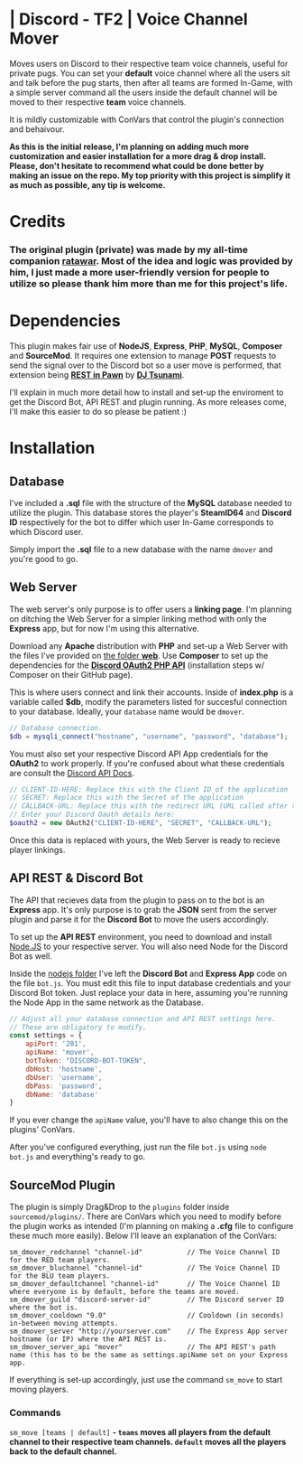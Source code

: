 # | Discord - TF2 | Voice Channel Mover
Moves users on Discord to their respective team voice channels, useful for private pugs. You can set your **default** voice channel where all the users sit and talk before the pug starts, then after all teams are formed In-Game, with a simple server command all the users inside the default channel will be moved to their respective **team** voice channels.

It is mildly customizable with ConVars that control the plugin's connection and behaivour.

**As this is the initial release, I'm planning on adding much more customization and easier installation for a more drag & drop install. Please, don't hesitate to recommend what could be done better by making an issue on the repo. My top priority with this project is simplify it as much as possible, any tip is welcome.**

# Credits
### The original plugin (**private**) was made by my all-time companion [**ratawar**](https://github.com/ratawar). Most of the idea and logic was provided by him, I just made a more user-friendly version for people to utilize so please thank him more than me for this project's life.


# Dependencies
This plugin makes fair use of **NodeJS**, **Express**, **PHP**, **MySQL**, **Composer** and **SourceMod**. It requires one extension to manage **POST** requests to send the signal over to the Discord bot so a user move is performed, that extension being **[REST in Pawn](https://forums.alliedmods.net/showthread.php?t=298024)** by **[DJ Tsunami](https://github.com/ErikMinekus/)**.

I'll explain in much more detail how to install and set-up the enviroment to get the Discord Bot, API REST and plugin running. As more releases come, I'll make this easier to do so please be patient :)

# Installation

Database
--------
I've included a **.sql** file with the structure of the **MySQL** database needed to utilize the plugin. This database stores the player's **SteamID64** and **Discord ID** respectively for the bot to differ which user In-Game corresponds to which Discord user.

Simply import the **.sql** file to a new database with the name ``dmover`` and you're good to go.

Web Server
----------
The web server's only purpose is to offer users a **linking page**. I'm planning on ditching the Web Server for a simpler linking method with only the **Express** app, but for now I'm using this alternative.

Download any **Apache** distribution with **PHP** and set-up a Web Server with the files I've provided on [the folder **web**](https://github.com/punteroo/DiscordTF2Mover/tree/main/web). Use **Composer** to set up the dependencies for the **[Discord OAuth2 PHP API](https://github.com/Xwilarg/Discord-OAuth2-PHP)** (installation steps w/ Composer on their GitHub page).

This is where users connect and link their accounts. Inside of **index.php** is a variable called **$db**, modify the parameters listed for succesful connection to your database. Ideally, your ``database`` name would be ``dmover``.

```php
// Database connection.
$db = mysqli_connect("hostname", "username", "password", "database");
```

You must also set your respective Discord API App credentials for the **OAuth2** to work properly. If you're confused about what these credentials are consult the [Discord API Docs](https://discord.com/developers/docs/intro).

```php
// CLIENT-ID-HERE: Replace this with the Client ID of the application
// SECRET: Replace this with the Secret of the application
// CALLBACK-URL: Replace this with the redirect URL (URL called after the user is logged in, must be registered in https://discordapp.com/developers/applications/[YourAppId]/oauth)
// Enter your Discord Oauth details here:
$oauth2 = new OAuth2("CLIENT-ID-HERE", "SECRET", "CALLBACK-URL");
```

Once this data is replaced with yours, the Web Server is ready to recieve player linkings.

API REST & Discord Bot
----------------------
The API that recieves data from the plugin to pass on to the bot is an **Express** app. It's only purpose is to grab the **JSON** sent from the server plugin and parse it for the **Discord Bot** to move the users accordingly.

To set up the **API REST** environment, you need to download and install [Node.JS](https://nodejs.org/en/) to your respective server. You will also need Node for the Discord Bot as well.

Inside the [nodejs folder](https://github.com/punteroo/DiscordTF2Mover/tree/main/nodejs) I've left the **Discord Bot** and **Express App** code on the file ``bot.js``. You must edit this file to input database credentials and your Discord Bot token. Just replace your data in here, assuming you're running the Node App in the same network as the Database.

```js
// Adjust all your database connection and API REST settings here.
// These are obligatory to modify.
const settings = {
	apiPort: '201',
	apiName: 'mover',
	botToken: "DISCORD-BOT-TOKEN",
	dbHost: 'hostname',
	dbUser: 'username',
	dbPass: 'password',
	dbName: 'database'
}
```

If you ever change the ``apiName`` value, you'll have to also change this on the plugins' ConVars.

After you've configured everything, just run the file ``bot.js`` using ``node bot.js`` and everything's ready to go.

SourceMod Plugin
----------------
The plugin is simply Drag&Drop to the ``plugins`` folder inside ``sourcemod/plugins/``. There are ConVars which you need to modify before the plugin works as intended (I'm planning on making a **.cfg** file to configure these much more easily). Below I'll leave an explanation of the ConVars:

```
sm_dmover_redchannel "channel-id"           // The Voice Channel ID for the RED team players.
sm_dmover_bluchannel "channel-id"           // The Voice Channel ID for the BLU team players.
sm_dmover_defaultchannel "channel-id"       // The Voice Channel ID where everyone is by default, before the teams are moved.
sm_dmover_guild "discord-server-id"         // The Discord server ID where the bot is.
sm_dmover_cooldown "9.0"                    // Cooldown (in seconds) in-between moving attempts.
sm_dmover_server "http://yourserver.com"    // The Express App server hostname (or IP) where the API REST is.
sm_dmover_server_api "mover"                // The API REST's path name (this has to be the same as settings.apiName set on your Express app.
```

If everything is set-up accordingly, just use the command ``sm_move`` to start moving players.

### Commands

``sm_move [teams | default]`` **- ``teams`` moves all players from the default channel to their respective team channels. ``default`` moves all the players back to the default channel.**
